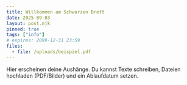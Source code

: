 ```yaml
---
title: Willkommen am Schwarzen Brett
date: 2025-09-03
layout: post.njk
pinned: true
tags: ["info"]
# expires: 2099-12-31 23:59
files:
  - file: /uploads/beispiel.pdf
---
```


Hier erscheinen deine Aushänge. Du kannst Texte schreiben, Dateien hochladen (PDF/Bilder) und ein Ablaufdatum setzen.
